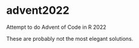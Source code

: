 # advent2022

Attempt to do Advent of Code in R 2022


These are probably not the most elegant solutions.
